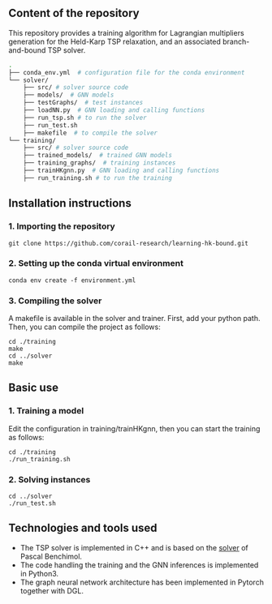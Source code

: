 ## Content of the repository

This repository provides a training algorithm for Lagrangian multipliers generation for the Held-Karp TSP relaxation, and an associated branch-and-bound TSP solver.

```bash
.
├── conda_env.yml  # configuration file for the conda environment
└── solver/ 
	├── src/ # solver source code
	├── models/  # GNN models
	├── testGraphs/  # test instances
	├── loadNN.py  # GNN loading and calling functions
	├── run_tsp.sh # to run the solver
	├── run_test.sh
	├── makefile  # to compile the solver
└── training/ 
	├── src/ # solver source code
	├── trained_models/  # trained GNN models
	├── training_graphs/  # training instances
	├── trainHKgnn.py  # GNN loading and calling functions
	├── run_training.sh # to run the training
```

## Installation instructions

### 1. Importing the repository

```shell
git clone https://github.com/corail-research/learning-hk-bound.git
```

### 2. Setting up the conda virtual environment

```shell
conda env create -f environment.yml 
```

### 3. Compiling the solver

A makefile is available in the solver and trainer. First, add your python path. Then, you can compile the project as follows:

```shell
cd ./training
make
cd ../solver
make
```


## Basic use

### 1. Training a model

Edit the configuration in training/trainHKgnn, then you can start the training as follows:
```shell
cd ./training
./run_training.sh
```

### 2. Solving instances

```shell
cd ../solver
./run_test.sh
```


## Technologies and tools used

* The TSP solver is implemented in C++ and is based on the [solver](https://hal.science/hal-01344070/document) of Pascal Benchimol.
* The code handling the training and the GNN inferences is implemented in Python3.
* The graph neural network architecture has been implemented in Pytorch together with DGL.
